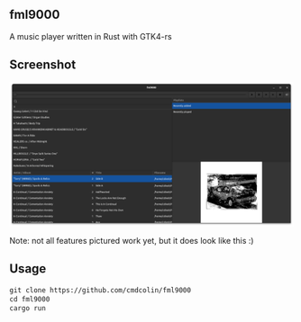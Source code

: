 ## fml9000

A music player written in Rust with GTK4-rs

## Screenshot

![](img/1.png)

Note: not all features pictured work yet, but it does look like this :)

## Usage

```
git clone https://github.com/cmdcolin/fml9000
cd fml9000
cargo run
```
